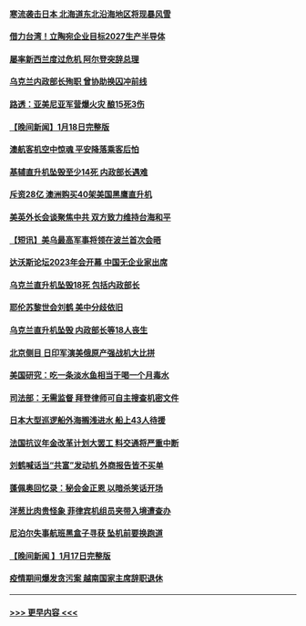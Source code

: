 #### [寒流袭击日本 北海道东北沿海地区将现暴风雪](../pages/prog202/a103628439.md?t=01191843) 
#### [借力台湾！立陶宛企业目标2027生产半导体](../pages/prog202/a103628424.md?t=01191843) 
#### [屡率新西兰度过危机 阿尔登突辞总理](../pages/prog202/a103628391.md?t=01191843) 
#### [乌克兰内政部长殉职 曾协助换囚冲前线](../pages/prog202/a103628368.md?t=01191843) 
#### [路透：亚美尼亚军营爆火灾 酿15死3伤](../pages/prog202/a103628356.md?t=01191843) 
#### [【晚间新闻】1月18日完整版](../pages/prog202/a103628303.md?t=01191843) 
#### [澳航客机空中惊魂 平安降落乘客后怕](../pages/prog202/a103628200.md?t=01191843) 
#### [基辅直升机坠毁至少14死 内政部长遇难](../pages/prog202/a103628199.md?t=01191843) 
#### [斥资28亿 澳洲购买40架美国黑鹰直升机](../pages/prog202/a103628201.md?t=01191843) 
#### [美英外长会谈聚焦中共 双方致力维持台海和平](../pages/prog202/a103628004.md?t=01191843) 
#### [【短讯】美乌最高军事将领在波兰首次会晤](../pages/prog202/a103628003.md?t=01191843) 
#### [达沃斯论坛2023年会开幕 中国无企业家出席](../pages/prog202/a103627893.md?t=01191843) 
#### [乌克兰直升机坠毁18死 包括内政部长](../pages/prog202/a103627999.md?t=01191843) 
#### [耶伦苏黎世会刘鹤 美中分歧依旧](../pages/prog202/a103628005.md?t=01191843) 
#### [乌克兰直升机坠毁 内政部长等18人丧生](../pages/prog202/a103627838.md?t=01191843) 
#### [北京侧目 日印军演美俄原产强战机大比拼](../pages/prog202/a103627759.md?t=01191843) 
#### [美国研究：吃一条淡水鱼相当于喝一个月毒水](../pages/prog202/a103627755.md?t=01191843) 
#### [司法部：无需监督 拜登律师可自主搜查机密文件](../pages/prog202/a103627750.md?t=01191843) 
#### [日本大型巡逻船外海搁浅进水 船上43人待援](../pages/prog202/a103627661.md?t=01191843) 
#### [法国抗议年金改革计划大罢工 料交通将严重中断](../pages/prog202/a103627648.md?t=01191843) 
#### [刘鹤喊话当“共富”发动机 外商报告皆不买单](../pages/prog202/a103627636.md?t=01191843) 
#### [蓬佩奥回忆录：秘会金正恩 以暗杀笑话开场](../pages/prog202/a103627620.md?t=01191843) 
#### [洋葱比肉贵怪象 菲律宾机组员夹带入境遭查办](../pages/prog202/a103627618.md?t=01191843) 
#### [尼泊尔失事航班黑盒子寻获 坠机前要换跑道](../pages/prog202/a103627561.md?t=01191843) 
#### [【晚间新闻 】1月17日完整版](../pages/prog202/a103627541.md?t=01191843) 
#### [疫情期间爆发贪污案 越南国家主席辞职退休](../pages/prog202/a103627531.md?t=01191843) 

----
#### [ >>> 更早内容 <<< ](../indexes/prog202-earlier.md)
